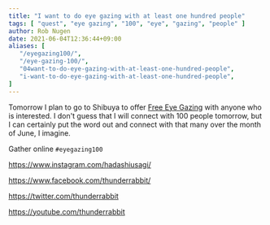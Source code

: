 ```yaml
---
title: "I want to do eye gazing with at least one hundred people"
tags: [ "quest", "eye gazing", "100", "eye", "gazing", "people" ]
author: Rob Nugen
date: 2021-06-04T12:36:44+09:00
aliases: [
   "/eyegazing100/",
   "/eye-gazing-100/",
   "04want-to-do-eye-gazing-with-at-least-one-hundred-people",
   "i-want-to-do-eye-gazing-with-at-least-one-hundred-people",
]
---
```


Tomorrow I plan to go to Shibuya to offer
[Free Eye Gazing](/events/2021/06/05free-eye-gazing-near-shibuya-crossing/)
with anyone who is interested.  I don't guess that I will connect with 100 people tomorrow,
but I can certainly put the word out and connect with that many over
the month of June, I imagine.

Gather online `#eyegazing100`

https://www.instagram.com/hadashiusagi/

https://www.facebook.com/thunderrabbit/

https://twitter.com/thunderrabbit

https://youtube.com/thunderrabbit
